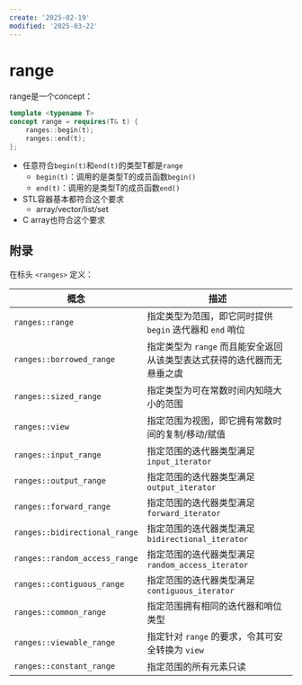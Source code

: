 ```yaml
---
create: '2025-02-19'
modified: '2025-03-22'
---
```


# range

range是一个concept：

```C++
template <typename T>
concept range = requires(T& t) {
    ranges::begin(t);
    ranges::end(t);
};
```

* 任意符合`begin(t)`和`end(t)`的类型T都是`range`
  * `begin(t)`：调用的是类型T的成员函数`begin()`
  * `end(t)`：调用的是类型T的成员函数`end()`
* STL容器基本都符合这个要求
  * array/vector/list/set
* C array也符合这个要求

## 附录

在标头 `<ranges>` 定义：

| 概念                          | 描述                                                         |
| ----------------------------- | ------------------------------------------------------------ |
| `ranges::range`               | 指定类型为范围，即它同时提供 `begin` 迭代器和 `end` 哨位     |
| `ranges::borrowed_range`      | 指定类型为 `range` 而且能安全返回从该类型表达式获得的迭代器而无悬垂之虞 |
| `ranges::sized_range`         | 指定类型为可在常数时间内知晓大小的范围                       |
| `ranges::view`                | 指定范围为视图，即它拥有常数时间的复制/移动/赋值             |
| `ranges::input_range`         | 指定范围的迭代器类型满足 `input_iterator`                    |
| `ranges::output_range`        | 指定范围的迭代器类型满足 `output_iterator`                   |
| `ranges::forward_range`       | 指定范围的迭代器类型满足 `forward_iterator`                  |
| `ranges::bidirectional_range` | 指定范围的迭代器类型满足 `bidirectional_iterator`            |
| `ranges::random_access_range` | 指定范围的迭代器类型满足 `random_access_iterator`            |
| `ranges::contiguous_range`    | 指定范围的迭代器类型满足 `contiguous_iterator`               |
| `ranges::common_range`        | 指定范围拥有相同的迭代器和哨位类型                           |
| `ranges::viewable_range`      | 指定针对 `range` 的要求，令其可安全转换为 `view`             |
| `ranges::constant_range`      | 指定范围的所有元素只读                                       |